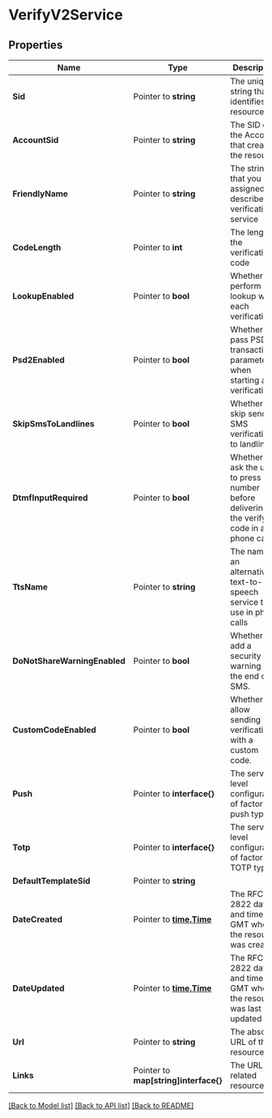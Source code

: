 # VerifyV2Service

## Properties

Name | Type | Description | Notes
------------ | ------------- | ------------- | -------------
**Sid** | Pointer to **string** | The unique string that identifies the resource |
**AccountSid** | Pointer to **string** | The SID of the Account that created the resource |
**FriendlyName** | Pointer to **string** | The string that you assigned to describe the verification service |
**CodeLength** | Pointer to **int** | The length of the verification code |
**LookupEnabled** | Pointer to **bool** | Whether to perform a lookup with each verification |
**Psd2Enabled** | Pointer to **bool** | Whether to pass PSD2 transaction parameters when starting a verification |
**SkipSmsToLandlines** | Pointer to **bool** | Whether to skip sending SMS verifications to landlines |
**DtmfInputRequired** | Pointer to **bool** | Whether to ask the user to press a number before delivering the verify code in a phone call |
**TtsName** | Pointer to **string** | The name of an alternative text-to-speech service to use in phone calls |
**DoNotShareWarningEnabled** | Pointer to **bool** | Whether to add a security warning at the end of an SMS. |
**CustomCodeEnabled** | Pointer to **bool** | Whether to allow sending verifications with a custom code. |
**Push** | Pointer to **interface{}** | The service level configuration of factor push type. |
**Totp** | Pointer to **interface{}** | The service level configuration of factor TOTP type. |
**DefaultTemplateSid** | Pointer to **string** |  |
**DateCreated** | Pointer to [**time.Time**](time.Time.md) | The RFC 2822 date and time in GMT when the resource was created |
**DateUpdated** | Pointer to [**time.Time**](time.Time.md) | The RFC 2822 date and time in GMT when the resource was last updated |
**Url** | Pointer to **string** | The absolute URL of the resource |
**Links** | Pointer to **map[string]interface{}** | The URLs of related resources |

[[Back to Model list]](../README.md#documentation-for-models) [[Back to API list]](../README.md#documentation-for-api-endpoints) [[Back to README]](../README.md)


